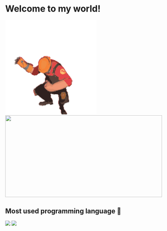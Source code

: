 <h1>Welcome to my world!</h1>

<div>
  <img src="capa.gif" height=300px>
  <img src="https://github-readme-stats-git-masterrstaa-rickstaa.vercel.app/api?username=mfelipesoares&theme=dracula" height=260px width=500px>
</div>
<div>
  <h2>Most used programming language 🤠</h2>
  <img src="https://img.shields.io/badge/JavaScript-323330?style=for-the-badge&logo=javascript&logoColor=F7DF1E">
  <img src="https://img.shields.io/badge/Rust-black?style=for-the-badge&logo=rust&logoColor=#E57324">

</div>

